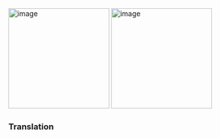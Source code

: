 <img width="200" alt="image" src="https://user-images.githubusercontent.com/31954987/221908303-4c42e26d-dfd7-4ce8-8038-f861eec69a4c.png">

<img width="200" alt="image" src="https://user-images.githubusercontent.com/31954987/221907759-9e8eb145-b5bd-48d3-a741-8162a91aa386.png">

### Translation

